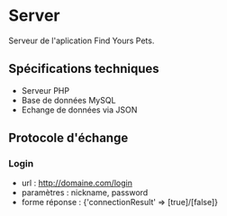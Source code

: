 # Server

Serveur de l'aplication Find Yours Pets. 

## Spécifications techniques
- Serveur PHP
- Base de données MySQL
- Echange de données via JSON

## Protocole d'échange
### Login 
- url : http://domaine.com/login
- paramètres : nickname, password
- forme réponse : {'connectionResult' => [true]/[false]}

